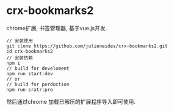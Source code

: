 crx-bookmarks2
===============

chrome扩展, 书签管理器, 基于vue.js开发.

```shell
// 安装使用
git clone https://github.com/julieneides/crx-bookmarks2.git
cd crx-bookmarks2
// 安装依赖
npm i
// build for develoment
npm run start:dev
// or
// build for porduction
npm run sratr:pro
```

然后通过chrome 加载已解压的扩展程序导入即可使用.

